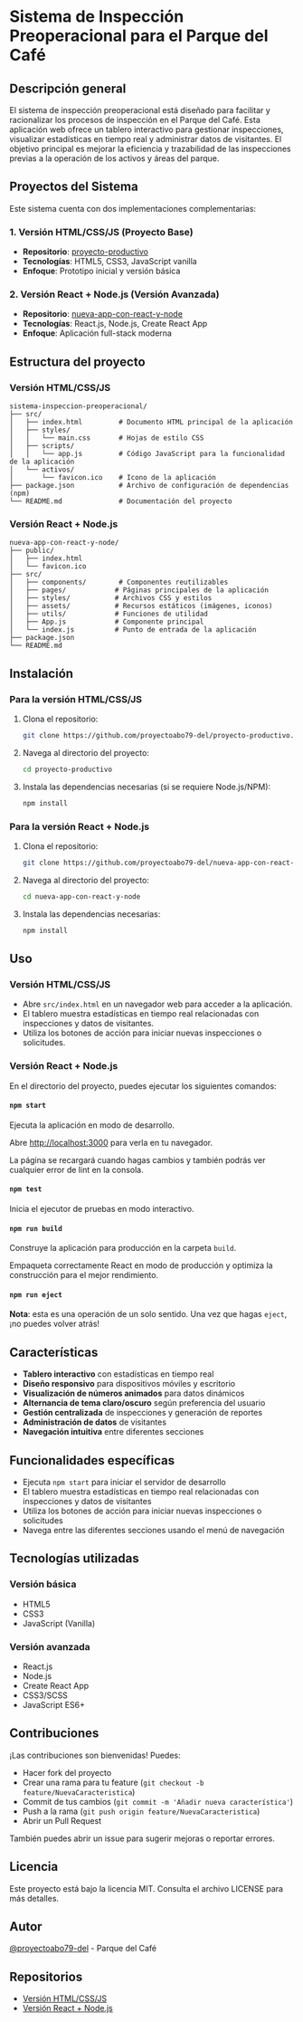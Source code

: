 # Sistema de Inspección Preoperacional para el Parque del Café

## Descripción general

El sistema de inspección preoperacional está diseñado para facilitar y racionalizar los procesos de inspección en el Parque del Café. Esta aplicación web ofrece un tablero interactivo para gestionar inspecciones, visualizar estadísticas en tiempo real y administrar datos de visitantes. El objetivo principal es mejorar la eficiencia y trazabilidad de las inspecciones previas a la operación de los activos y áreas del parque.

## Proyectos del Sistema

Este sistema cuenta con dos implementaciones complementarias:

### 1. Versión HTML/CSS/JS (Proyecto Base)
- **Repositorio**: [proyecto-productivo](https://github.com/proyectoabo79-del/proyecto-productivo.git)
- **Tecnologías**: HTML5, CSS3, JavaScript vanilla
- **Enfoque**: Prototipo inicial y versión básica

### 2. Versión React + Node.js (Versión Avanzada)
- **Repositorio**: [nueva-app-con-react-y-node](https://github.com/proyectoabo79-del/nueva-app-con-react-y-node.git)
- **Tecnologías**: React.js, Node.js, Create React App
- **Enfoque**: Aplicación full-stack moderna

## Estructura del proyecto

### Versión HTML/CSS/JS
```
sistema-inspeccion-preoperacional/
├── src/
│   ├── index.html         # Documento HTML principal de la aplicación
│   ├── styles/
│   │   └── main.css       # Hojas de estilo CSS
│   ├── scripts/
│   │   └── app.js         # Código JavaScript para la funcionalidad de la aplicación
│   └── activos/
│       └── favicon.ico    # Icono de la aplicación
├── package.json           # Archivo de configuración de dependencias (npm)
└── README.md              # Documentación del proyecto
```

### Versión React + Node.js
```
nueva-app-con-react-y-node/
├── public/
│   ├── index.html
│   └── favicon.ico
├── src/
│   ├── components/        # Componentes reutilizables
│   ├── pages/            # Páginas principales de la aplicación
│   ├── styles/           # Archivos CSS y estilos
│   ├── assets/           # Recursos estáticos (imágenes, iconos)
│   ├── utils/            # Funciones de utilidad
│   ├── App.js            # Componente principal
│   └── index.js          # Punto de entrada de la aplicación
├── package.json
└── README.md
```

## Instalación

### Para la versión HTML/CSS/JS

1. Clona el repositorio:

   ```bash
   git clone https://github.com/proyectoabo79-del/proyecto-productivo.git
   ```

2. Navega al directorio del proyecto:

   ```bash
   cd proyecto-productivo
   ```

3. Instala las dependencias necesarias (si se requiere Node.js/NPM):

   ```bash
   npm install
   ```

### Para la versión React + Node.js

1. Clona el repositorio:

   ```bash
   git clone https://github.com/proyectoabo79-del/nueva-app-con-react-y-node.git
   ```

2. Navega al directorio del proyecto:

   ```bash
   cd nueva-app-con-react-y-node
   ```

3. Instala las dependencias necesarias:

   ```bash
   npm install
   ```

## Uso

### Versión HTML/CSS/JS
- Abre `src/index.html` en un navegador web para acceder a la aplicación.
- El tablero muestra estadísticas en tiempo real relacionadas con inspecciones y datos de visitantes.
- Utiliza los botones de acción para iniciar nuevas inspecciones o solicitudes.

### Versión React + Node.js

En el directorio del proyecto, puedes ejecutar los siguientes comandos:

#### `npm start`
Ejecuta la aplicación en modo de desarrollo.

Abre [http://localhost:3000](http://localhost:3000) para verla en tu navegador.

La página se recargará cuando hagas cambios y también podrás ver cualquier error de lint en la consola.

#### `npm test`
Inicia el ejecutor de pruebas en modo interactivo.

#### `npm run build`
Construye la aplicación para producción en la carpeta `build`.

Empaqueta correctamente React en modo de producción y optimiza la construcción para el mejor rendimiento.

#### `npm run eject`
**Nota**: esta es una operación de un solo sentido. Una vez que hagas `eject`, ¡no puedes volver atrás!

## Características

- **Tablero interactivo** con estadísticas en tiempo real
- **Diseño responsivo** para dispositivos móviles y escritorio
- **Visualización de números animados** para datos dinámicos
- **Alternancia de tema claro/oscuro** según preferencia del usuario
- **Gestión centralizada** de inspecciones y generación de reportes
- **Administración de datos** de visitantes
- **Navegación intuitiva** entre diferentes secciones

## Funcionalidades específicas

- Ejecuta `npm start` para iniciar el servidor de desarrollo
- El tablero muestra estadísticas en tiempo real relacionadas con inspecciones y datos de visitantes
- Utiliza los botones de acción para iniciar nuevas inspecciones o solicitudes
- Navega entre las diferentes secciones usando el menú de navegación

## Tecnologías utilizadas

### Versión básica
- HTML5
- CSS3
- JavaScript (Vanilla)

### Versión avanzada
- React.js
- Node.js
- Create React App
- CSS3/SCSS
- JavaScript ES6+

## Contribuciones

¡Las contribuciones son bienvenidas! Puedes:

- Hacer fork del proyecto
- Crear una rama para tu feature (`git checkout -b feature/NuevaCaracteristica`)
- Commit de tus cambios (`git commit -m 'Añadir nueva característica'`)
- Push a la rama (`git push origin feature/NuevaCaracteristica`)
- Abrir un Pull Request

También puedes abrir un issue para sugerir mejoras o reportar errores.

## Licencia

Este proyecto está bajo la licencia MIT. Consulta el archivo LICENSE para más detalles.

## Autor

[@proyectoabo79-del](https://github.com/proyectoabo79-del) - Parque del Café

## Repositorios

- [Versión HTML/CSS/JS](https://github.com/proyectoabo79-del/proyecto-productivo.git)
- [Versión React + Node.js](https://github.com/proyectoabo79-del/nueva-app-con-react-y-node.git)